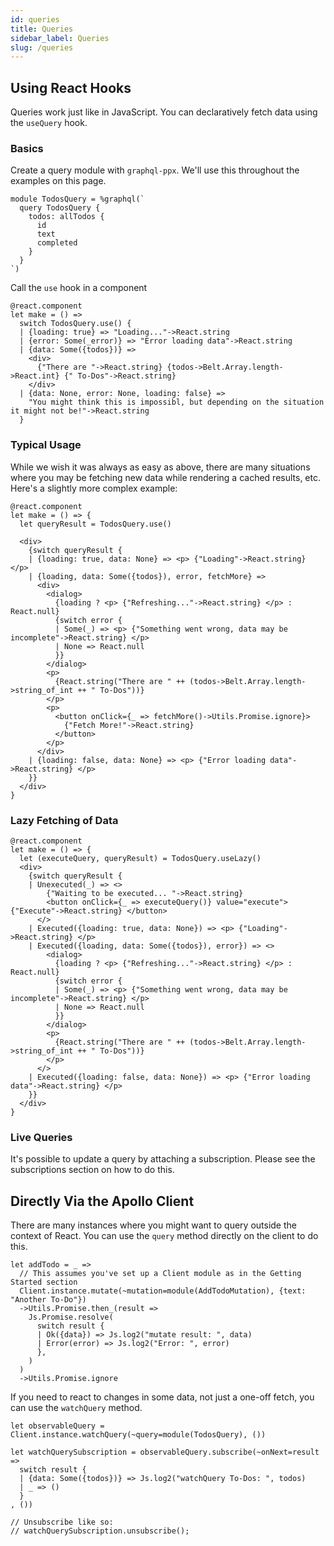 ```yaml
---
id: queries
title: Queries
sidebar_label: Queries
slug: /queries
---
```


## Using React Hooks

Queries work just like in JavaScript. You can declaratively fetch data using the `useQuery` hook.

### Basics

Create a query module with `graphql-ppx`. We'll use this throughout the examples on this page.

```reason
module TodosQuery = %graphql(`
  query TodosQuery {
    todos: allTodos {
      id
      text
      completed
    }
  }
`)
```

Call the `use` hook in a component

```reason
@react.component
let make = () =>
  switch TodosQuery.use() {
  | {loading: true} => "Loading..."->React.string
  | {error: Some(_error)} => "Error loading data"->React.string
  | {data: Some({todos})} =>
    <div>
      {"There are "->React.string} {todos->Belt.Array.length->React.int} {" To-Dos"->React.string}
    </div>
  | {data: None, error: None, loading: false} =>
    "You might think this is impossibl, but depending on the situation it might not be!"->React.string
  }
```

### Typical Usage

While we wish it was always as easy as above, there are many situations where you may be fetching new data while rendering a cached results, etc. Here's a slightly more complex example:

```reason
@react.component
let make = () => {
  let queryResult = TodosQuery.use()

  <div>
    {switch queryResult {
    | {loading: true, data: None} => <p> {"Loading"->React.string} </p>
    | {loading, data: Some({todos}), error, fetchMore} =>
      <div>
        <dialog>
          {loading ? <p> {"Refreshing..."->React.string} </p> : React.null}
          {switch error {
          | Some(_) => <p> {"Something went wrong, data may be incomplete"->React.string} </p>
          | None => React.null
          }}
        </dialog>
        <p>
          {React.string("There are " ++ (todos->Belt.Array.length->string_of_int ++ " To-Dos"))}
        </p>
        <p>
          <button onClick={_ => fetchMore()->Utils.Promise.ignore}>
            {"Fetch More!"->React.string}
          </button>
        </p>
      </div>
    | {loading: false, data: None} => <p> {"Error loading data"->React.string} </p>
    }}
  </div>
}
```

### Lazy Fetching of Data

```reason
@react.component
let make = () => {
  let (executeQuery, queryResult) = TodosQuery.useLazy()
  <div>
    {switch queryResult {
    | Unexecuted(_) => <>
        {"Waiting to be executed... "->React.string}
        <button onClick={_ => executeQuery()} value="execute"> {"Execute"->React.string} </button>
      </>
    | Executed({loading: true, data: None}) => <p> {"Loading"->React.string} </p>
    | Executed({loading, data: Some({todos}), error}) => <>
        <dialog>
          {loading ? <p> {"Refreshing..."->React.string} </p> : React.null}
          {switch error {
          | Some(_) => <p> {"Something went wrong, data may be incomplete"->React.string} </p>
          | None => React.null
          }}
        </dialog>
        <p>
          {React.string("There are " ++ (todos->Belt.Array.length->string_of_int ++ " To-Dos"))}
        </p>
      </>
    | Executed({loading: false, data: None}) => <p> {"Error loading data"->React.string} </p>
    }}
  </div>
}
```

### Live Queries

It's possible to update a query by attaching a subscription. Please see the subscriptions section on how to do this.

## Directly Via the Apollo Client

There are many instances where you might want to query outside the context of React. You can use the `query` method directly on the client to do this.

```reason
let addTodo = _ =>
  // This assumes you've set up a Client module as in the Getting Started section
  Client.instance.mutate(~mutation=module(AddTodoMutation), {text: "Another To-Do"})
  ->Utils.Promise.then_(result =>
    Js.Promise.resolve(
      switch result {
      | Ok({data}) => Js.log2("mutate result: ", data)
      | Error(error) => Js.log2("Error: ", error)
      },
    )
  )
  ->Utils.Promise.ignore
```

If you need to react to changes in some data, not just a one-off fetch, you can use the `watchQuery` method.

```reason
let observableQuery = Client.instance.watchQuery(~query=module(TodosQuery), ())

let watchQuerySubscription = observableQuery.subscribe(~onNext=result =>
  switch result {
  | {data: Some({todos})} => Js.log2("watchQuery To-Dos: ", todos)
  | _ => ()
  }
, ())

// Unsubscribe like so:
// watchQuerySubscription.unsubscribe();
```
